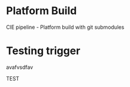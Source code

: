 # Platform Build
CIE pipeline - Platform build with git submodules

# Testing trigger
avafvsdfav

TEST